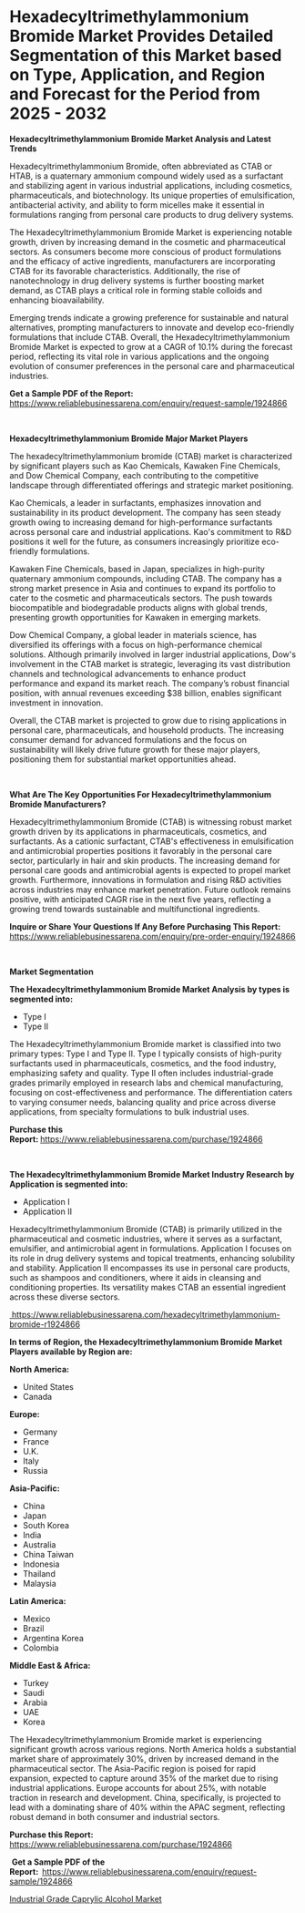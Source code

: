 <p><h1>Hexadecyltrimethylammonium Bromide Market Provides Detailed Segmentation of this Market based on Type, Application, and Region and Forecast for the Period from 2025 - 2032</h1></p><p><strong>Hexadecyltrimethylammonium Bromide Market Analysis and Latest Trends</strong></p>
<p><p>Hexadecyltrimethylammonium Bromide, often abbreviated as CTAB or HTAB, is a quaternary ammonium compound widely used as a surfactant and stabilizing agent in various industrial applications, including cosmetics, pharmaceuticals, and biotechnology. Its unique properties of emulsification, antibacterial activity, and ability to form micelles make it essential in formulations ranging from personal care products to drug delivery systems.</p><p>The Hexadecyltrimethylammonium Bromide Market is experiencing notable growth, driven by increasing demand in the cosmetic and pharmaceutical sectors. As consumers become more conscious of product formulations and the efficacy of active ingredients, manufacturers are incorporating CTAB for its favorable characteristics. Additionally, the rise of nanotechnology in drug delivery systems is further boosting market demand, as CTAB plays a critical role in forming stable colloids and enhancing bioavailability.</p><p>Emerging trends indicate a growing preference for sustainable and natural alternatives, prompting manufacturers to innovate and develop eco-friendly formulations that include CTAB. Overall, the Hexadecyltrimethylammonium Bromide Market is expected to grow at a CAGR of 10.1% during the forecast period, reflecting its vital role in various applications and the ongoing evolution of consumer preferences in the personal care and pharmaceutical industries.</p></p>
<p><strong>Get a Sample PDF of the Report:&nbsp;</strong> <a href="https://www.reliablebusinessarena.com/enquiry/request-sample/1924866?utm_campaign=3526&utm_medium=2&utm_source=Github&utm_content=ia&utm_term=28032025&utm_id=hexadecyltrimethylammonium-bromide">https://www.reliablebusinessarena.com/enquiry/request-sample/1924866</a></p>
<p>&nbsp;</p>
<p><strong>Hexadecyltrimethylammonium Bromide Major Market Players</strong></p>
<p><p>The hexadecyltrimethylammonium bromide (CTAB) market is characterized by significant players such as Kao Chemicals, Kawaken Fine Chemicals, and Dow Chemical Company, each contributing to the competitive landscape through differentiated offerings and strategic market positioning.</p><p>Kao Chemicals, a leader in surfactants, emphasizes innovation and sustainability in its product development. The company has seen steady growth owing to increasing demand for high-performance surfactants across personal care and industrial applications. Kao's commitment to R&D positions it well for the future, as consumers increasingly prioritize eco-friendly formulations.</p><p>Kawaken Fine Chemicals, based in Japan, specializes in high-purity quaternary ammonium compounds, including CTAB. The company has a strong market presence in Asia and continues to expand its portfolio to cater to the cosmetic and pharmaceuticals sectors. The push towards biocompatible and biodegradable products aligns with global trends, presenting growth opportunities for Kawaken in emerging markets.</p><p>Dow Chemical Company, a global leader in materials science, has diversified its offerings with a focus on high-performance chemical solutions. Although primarily involved in larger industrial applications, Dow's involvement in the CTAB market is strategic, leveraging its vast distribution channels and technological advancements to enhance product performance and expand its market reach. The company’s robust financial position, with annual revenues exceeding $38 billion, enables significant investment in innovation.</p><p>Overall, the CTAB market is projected to grow due to rising applications in personal care, pharmaceuticals, and household products. The increasing consumer demand for advanced formulations and the focus on sustainability will likely drive future growth for these major players, positioning them for substantial market opportunities ahead.</p></p>
<p>&nbsp;</p>
<p><strong>What Are The Key Opportunities For Hexadecyltrimethylammonium Bromide Manufacturers?</strong></p>
<p><p>Hexadecyltrimethylammonium Bromide (CTAB) is witnessing robust market growth driven by its applications in pharmaceuticals, cosmetics, and surfactants. As a cationic surfactant, CTAB's effectiveness in emulsification and antimicrobial properties positions it favorably in the personal care sector, particularly in hair and skin products. The increasing demand for personal care goods and antimicrobial agents is expected to propel market growth. Furthermore, innovations in formulation and rising R&D activities across industries may enhance market penetration. Future outlook remains positive, with anticipated CAGR rise in the next five years, reflecting a growing trend towards sustainable and multifunctional ingredients.</p></p>
<p><strong>Inquire or Share Your Questions If Any Before Purchasing This Report:</strong> <a href="https://www.reliablebusinessarena.com/enquiry/pre-order-enquiry/1924866?utm_campaign=3526&utm_medium=2&utm_source=Github&utm_content=ia&utm_term=28032025&utm_id=hexadecyltrimethylammonium-bromide">https://www.reliablebusinessarena.com/enquiry/pre-order-enquiry/1924866</a></p>
<p>&nbsp;</p>
<p><strong>Market Segmentation</strong></p>
<p><strong>The Hexadecyltrimethylammonium Bromide Market Analysis by types is segmented into:</strong></p>
<p><ul><li>Type I</li><li>Type II</li></ul></p>
<p><p>The Hexadecyltrimethylammonium Bromide market is classified into two primary types: Type I and Type II. Type I typically consists of high-purity surfactants used in pharmaceuticals, cosmetics, and the food industry, emphasizing safety and quality. Type II often includes industrial-grade grades primarily employed in research labs and chemical manufacturing, focusing on cost-effectiveness and performance. The differentiation caters to varying consumer needs, balancing quality and price across diverse applications, from specialty formulations to bulk industrial uses.</p></p>
<p><strong>Purchase this Report:&nbsp;</strong><a href="https://www.reliablebusinessarena.com/purchase/1924866?utm_campaign=3526&utm_medium=2&utm_source=Github&utm_content=ia&utm_term=28032025&utm_id=hexadecyltrimethylammonium-bromide">https://www.reliablebusinessarena.com/purchase/1924866</a></p>
<p>&nbsp;</p>
<p><strong>The Hexadecyltrimethylammonium Bromide Market Industry Research by Application is segmented into:</strong></p>
<p><ul><li>Application I</li><li>Application II</li></ul></p>
<p><p>Hexadecyltrimethylammonium Bromide (CTAB) is primarily utilized in the pharmaceutical and cosmetic industries, where it serves as a surfactant, emulsifier, and antimicrobial agent in formulations. Application I focuses on its role in drug delivery systems and topical treatments, enhancing solubility and stability. Application II encompasses its use in personal care products, such as shampoos and conditioners, where it aids in cleansing and conditioning properties. Its versatility makes CTAB an essential ingredient across these diverse sectors.</p></p>
<p><a href="https://www.reliablebusinessarena.com/hexadecyltrimethylammonium-bromide-r1924866?utm_campaign=3526&utm_medium=2&utm_source=Github&utm_content=ia&utm_term=28032025&utm_id=hexadecyltrimethylammonium-bromide">&nbsp;https://www.reliablebusinessarena.com/hexadecyltrimethylammonium-bromide-r1924866</a></p>
<p><strong>In terms of Region, the Hexadecyltrimethylammonium Bromide Market Players available by Region are:</strong></p>
<p>
    <p> <strong> North America: </strong>
        <ul>
            <li>United States</li>
            <li>Canada</li>
        </ul>
        </p> 
    <p> <strong> Europe: </strong>
        <ul>
            <li>Germany</li>
            <li>France</li>
            <li>U.K.</li>
            <li>Italy</li>
            <li>Russia</li>
        </ul>
        </p> 
    <p> <strong> Asia-Pacific: </strong>
        <ul>
            <li>China</li>
            <li>Japan</li>
            <li>South Korea</li>
            <li>India</li>
            <li>Australia</li>
            <li>China Taiwan</li>
            <li>Indonesia</li>
            <li>Thailand</li>
            <li>Malaysia</li>
        </ul>
        </p> 
    <p> <strong> Latin America: </strong>
        <ul>
            <li>Mexico</li>
            <li>Brazil</li>
            <li>Argentina Korea</li>
            <li>Colombia</li>
        </ul>
        </p> 
    <p> <strong> Middle East & Africa: </strong>
        <ul>
            <li>Turkey</li>
            <li>Saudi</li>
            <li>Arabia</li>
            <li>UAE</li>
            <li>Korea</li>
        </ul>
    </p>
    </p>
<p><p>The Hexadecyltrimethylammonium Bromide market is experiencing significant growth across various regions. North America holds a substantial market share of approximately 30%, driven by increased demand in the pharmaceutical sector. The Asia-Pacific region is poised for rapid expansion, expected to capture around 35% of the market due to rising industrial applications. Europe accounts for about 25%, with notable traction in research and development. China, specifically, is projected to lead with a dominating share of 40% within the APAC segment, reflecting robust demand in both consumer and industrial sectors.</p></p>
<p><strong>Purchase this Report: </strong><a href="https://www.reliablebusinessarena.com/purchase/1924866?utm_campaign=3526&utm_medium=2&utm_source=Github&utm_content=ia&utm_term=28032025&utm_id=hexadecyltrimethylammonium-bromide">https://www.reliablebusinessarena.com/purchase/1924866</a></p>
<p>&nbsp;<strong>Get a Sample PDF of the Report:&nbsp;&nbsp;</strong><a href="https://www.reliablebusinessarena.com/enquiry/request-sample/1924866?utm_campaign=3526&utm_medium=2&utm_source=Github&utm_content=ia&utm_term=28032025&utm_id=hexadecyltrimethylammonium-bromide">https://www.reliablebusinessarena.com/enquiry/request-sample/1924866</a></p>
<p><strong></strong></p>
<p><p><a href="https://github.com/rreynagjysma65/Market-Research-Report-List-1/blob/main/industrial-grade-caprylic-alcohol-market.md?utm_campaign=3526&utm_medium=2&utm_source=Github&utm_content=ia&utm_term=28032025&utm_id=hexadecyltrimethylammonium-bromide">Industrial Grade Caprylic Alcohol Market</a></p></p>